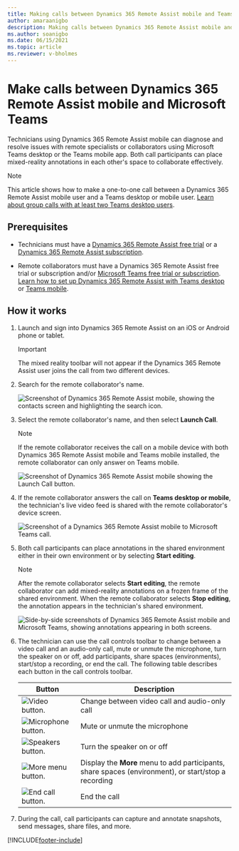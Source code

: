 ```yaml
---
title: Making calls between Dynamics 365 Remote Assist mobile and Teams
author: amaraanigbo
description: Making calls between Dynamics 365 Remote Assist mobile and Teams desktop or mobile 
ms.author: soanigbo
ms.date: 06/15/2021
ms.topic: article
ms.reviewer: v-bholmes
---
```


# Make calls between Dynamics 365 Remote Assist mobile and Microsoft Teams

Technicians using Dynamics 365 Remote Assist mobile can diagnose and resolve issues with remote specialists or collaborators using Microsoft Teams desktop or the Teams mobile app. Both call participants can place mixed-reality annotations in each other's space to collaborate effectively. 

> [!NOTE]
> This article shows how to make a one-to-one call between a Dynamics 365 Remote Assist mobile user and a Teams desktop or mobile user. [Learn about group calls with at least two Teams desktop users](group-calling.md).

## Prerequisites

- Technicians must have a [Dynamics 365 Remote Assist free trial](../try-remote-assist.md) or a [Dynamics 365 Remote Assist subscription](../buy-remote-assist.md).

- Remote collaborators must have a Dynamics 365 Remote Assist free trial or subscription and/or [Microsoft Teams free trial or subscription](https://www.microsoft.com/microsoft-365/microsoft-teams/group-chat-software). [Learn how to set up Dynamics 365 Remote Assist with Teams desktop](../teams-pc-all.md) or [Teams mobile](../teams-mobile-all.md).

## How it works

1. Launch and sign into Dynamics 365 Remote Assist on an iOS or Android phone or tablet.

    > [!IMPORTANT]
    > The mixed reality toolbar will not appear if the Dynamics 365 Remote Assist user joins the call from two different devices.

2. Search for the remote collaborator's name.

    ![Screenshot of Dynamics 365 Remote Assist mobile, showing the contacts screen and highlighting the search icon.](./media/calls_2.png "Search")

3. Select the remote collaborator's name, and then select **Launch Call**.

    > [!NOTE]
    > If the remote collaborator receives the call on a mobile device with both Dynamics 365 Remote Assist mobile and Teams mobile installed, the remote collaborator can only answer on Teams mobile. 

    ![Screenshot of Dynamics 365 Remote Assist mobile showing the Launch Call button.](./media/calls_3.png)

4. If the remote collaborator answers the call on **Teams desktop or mobile**, the technician's live video feed is shared with the remote collaborator's device screen.

    ![Screenshot of a Dynamics 365 Remote Assist mobile to Microsoft Teams call.](./media/ram-teams-video.png)

5. Both call participants can place annotations in the shared environment either in their own environment or by selecting **Start editing**. 

    > [!NOTE] 
    > After the remote collaborator selects **Start editing**, the remote collaborator can add mixed-reality annotations on a frozen frame of the shared environment. When the remote collaborator selects **Stop editing**, the annotation appears in the technician's shared environment. 

    ![Side-by-side screenshots of Dynamics 365 Remote Assist mobile and Microsoft Teams, showing annotations appearing in both screens.](./media/ram-teams-remote-collab.png "Place Annotations")

6. The technician can use the call controls toolbar to change between a video call and an audio-only call, mute or unmute the microphone, turn the speaker on or off, add participants, share spaces (environments), start/stop a recording, or end the call. The following table describes each button in the call controls toolbar.

    |Button|Description|
    |--------|--------------------------|
    |![Video button.](./media/ra-video-button.PNG)|Change between video call and audio-only call|
    |![Microphone button.](./media/ra-microphone-button.PNG)|Mute or unmute the microphone|
    |![Speakers button.](./media/ra-speaker-button.PNG)|Turn the speaker on or off|
    |![More menu button.](./media/ra-more-menu.PNG)|Display the **More** menu to add participants, share spaces (environment), or start/stop a recording|
    |![End call button.](./media/ra-end-call.PNG)|End the call|
    
7. During the call, call participants can capture and annotate snapshots, send messages, share files, and more.

[!INCLUDE[footer-include](../../includes/footer-banner.md)]
